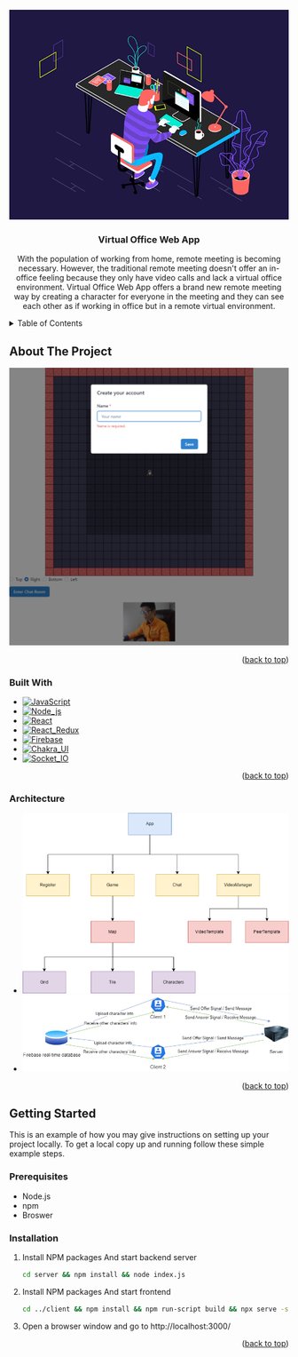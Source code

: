 <a name="readme-top"></a>

<!-- PROJECT LOGO -->
<div align="center">
<img src="images/logo.gif" alt="Logo">

<h3 align="center">Virtual Office Web App</h3>
  <p align="center">
    With the population of working from home, remote meeting is becoming necessary. However, the traditional remote meeting doesn't offer an in-office feeling because they only have video calls and lack a virtual office environment. Virtual Office Web App offers a brand new remote meeting way by creating a character for everyone in the meeting and they can see each other as if working in office but in a remote virtual environment.
  </p>
</div>



<!-- TABLE OF CONTENTS -->
<details>
  <summary>Table of Contents</summary>
  <ol>
    <li>
      <a href="#about-the-project">About The Project</a>
      <ul>
        <li><a href="#built-with">Built With</a></li>
      </ul>
      <ul>
        <li><a href="#architecture">Architecture</a></li>
      </ul>
    </li>
    <li>
      <a href="#getting-started">Getting Started</a>
      <ul>
        <li><a href="#prerequisites">Prerequisites</a></li>
        <li><a href="#installation">Installation</a></li>
      </ul>
    </li>
  </ol>
</details>



<!-- ABOUT THE PROJECT -->
## About The Project

![Screen Shot][product-screenshot]

<p align="right">(<a href="#readme-top">back to top</a>)</p>



### Built With

* [![JavaScript][JavaScript-shield]][JavaScript-url]
* [![Node_js][Node_js-shield]][Node_js-url]
* [![React][React.js]][React-url]
* [![React_Redux][React_Redux-shield]][React_Redux-url]
* [![Firebase][Firebase-shield]][Firebase-url]
* [![Chakra_UI][Chakra_UI-shield]][Chakra_UI-url]
* [![Socket_IO][Socket_IO-shield]][Socket_IO-url]

<p align="right">(<a href="#readme-top">back to top</a>)</p>



### Architecture

* ![Code Architecture](images/VirtOffice-Diagram-CodeArchitecture.drawio.png)
* ![Communication Model](images/VirtOffice-Diagram-CommunicationModel.drawio.png)

<p align="right">(<a href="#readme-top">back to top</a>)</p>



<!-- GETTING STARTED -->
## Getting Started

This is an example of how you may give instructions on setting up your project locally.
To get a local copy up and running follow these simple example steps.

### Prerequisites
* Node.js
* npm
* Broswer

### Installation

1. Install NPM packages And start backend server
   ```sh
   cd server && npm install && node index.js
   ```
2. Install NPM packages And start frontend
   ```sh
   cd ../client && npm install && npm run-script build && npx serve -s build
   ```
3. Open a browser window and go to http://localhost:3000/

<p align="right">(<a href="#readme-top">back to top</a>)</p>



<!-- MARKDOWN LINKS & IMAGES -->
[product-screenshot]: images/screenshot.png
[React.js]: https://img.shields.io/badge/React-20232A?style=for-the-badge&logo=react&logoColor=61DAFB
[React-url]: https://reactjs.org/
[JavaScript-shield]: https://img.shields.io/badge/javascript-%23323330.svg?style=for-the-badge&logo=javascript&logoColor=%23F7DF1E
[JavaScript-url]: https://www.javascript.com/
[React_Redux-shield]: https://img.shields.io/badge/redux-%23593d88.svg?style=for-the-badge&logo=redux&logoColor=white
[React_Redux-url]: https://react-redux.js.org/
[Firebase-shield]: https://img.shields.io/badge/firebase-a08021?style=for-the-badge&logo=firebase&logoColor=ffcd34
[Firebase-url]: https://firebase.google.com/
[Node_js-shield]: https://img.shields.io/badge/node.js-6DA55F?style=for-the-badge&logo=node.js&logoColor=white
[Node_js-url]: https://nodejs.org/
[Chakra_UI-shield]: https://img.shields.io/badge/chakra-%234ED1C5.svg?style=for-the-badge&logo=chakraui&logoColor=white
[Chakra_UI-url]: https://v2.chakra-ui.com/
[Socket_IO-shield]: https://img.shields.io/badge/Socket.io-black?style=for-the-badge&logo=socket.io&badgeColor=010101
[Socket_IO-url]: https://socket.io/
